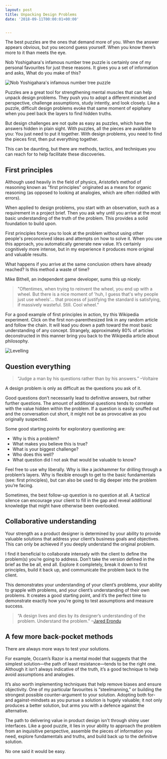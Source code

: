 ```yaml
---
layout: post
title: Unpacking Design Problems
date: '2018-09-11T00:00:01+00:00'


---
```


The best puzzles are the ones that demand more of you. When the answer appears obvious, but you second guess yourself. When you know there’s more to it than meets the eye.

Nob Yoshigahara's infamous number tree puzzle is certainly one of my personal favourites for just these reasons. It gives you a set of information and asks, What do you make of this?

![Nob Yoshigahara's infamous number tree puzzle](http://jordanm.co.uk/img/puzzle.png)

Puzzles are a great tool for strengthening mental muscles that can help unpack design problems. They push you to adopt a different mindset and perspective, challenge assumptions, study intently, and look closely. Like a puzzle, difficult design problems evoke that same moment of epiphany when you peel back the layers to find hidden truths.

But design challenges are not quite as easy as puzzles, which have the answers hidden in plain sight. With puzzles, all the pieces are available to you: You just need to put it together. With design problems, you need to find the pieces first, then put everything together.

This can be daunting, but there are methods, tactics, and techniques you can reach for to help facilitate these discoveries.

## First principles

Although used heavily in the field of physics, Aristotle’s method of reasoning known as "first principles" originated as a means for organic reasoning (as opposed to looking at analogies, which are often riddled with errors).

When applied to design problems, you start with an observation, such as a requirement in a project brief. Then you ask why until you arrive at the most basic understanding of the truth of the problem. This provides a solid foundation to build upon.

First principles force you to look at the problem without using other people's preconceived ideas and attempts on how to solve it. When you use this approach, you automatically generate new value. It’s certainly cognitively more intense, but in my experience it produces more original and valuable results.

What happens if you arrive at the same conclusion others have already reached? Is this method a waste of time?

Mike Bithell, an independent game developer, sums this up nicely:

> "Oftentimes, when trying to reinvent the wheel, you end up with a wheel. But there is a nice moment of 'huh, I guess that's why people just use wheels'... that process of justifying the standard is satisfying, if massively wasteful. Still. Cool wheel."

For a good example of first principles in action, try this Wikipedia experiment. Click on the first non-parenthesized link in any random article and follow the chain. It will lead you down a path toward the most basic understanding of any concept. Strangely, approximately 80% of articles deconstructed in this manner bring you back to the Wikipedia article about philosophy.

<img src="{{ siteUrl }}/img/levelling.jpg" alt="Levelling">

## Question everything

> “Judge a man by his questions rather than by his answers.” –Voltaire

A design problem is only as difficult as the questions you ask of it.

Good questions don’t necessarily lead to definitive answers, but rather further questions. The amount of additional questions tends to correlate with the value hidden within the problem. If a question is easily snuffed out and the conversation cut short, it might not be as provocative as you originally suspected.

Some good starting points for exploratory questioning are:
* Why is this a problem?
* What makes you believe this is true?
* What is your biggest challenge?
* Who does this well?
* What question did I not ask that would be valuable to know?

Feel free to use why liberally. Why is like a jackhammer for drilling through a problem’s layers. Why is flexible enough to get to the basic fundamentals (see: first principles), but can also be used to dig deeper into the problem you’re facing.  

Sometimes, the best follow-up question is no question at all. A tactical silence can encourage your client to fill in the gap and reveal additional knowledge that might have otherwise been overlooked.

## Collaborative understanding

Your strength as a product designer is determined by your ability to provide valuable solutions that address your client’s business goals and objectives. This can only be achieved if you deeply understand the original problem.

I find it beneficial to collaborate intensely with the client to define the problem(s) you’re going to address. Don’t take the version defined in the brief as the be all, end all. Explore it completely, break it down to first principles, build it back up, and communicate the problem back to the client.

This demonstrates your understanding of your client’s problems, your ability to grapple with problems, and your client’s understanding of their own problems. It creates a good starting point, and it’s the perfect time to demonstrate exactly how you’re going to test assumptions and measure success.

> “A design lives and dies by its designer’s understanding of the problem. Understand the problem." –[Jared Erondu](https://twitter.com/erondu/status/987354283883446272)

## A few more back-pocket methods

There are always more ways to test your solutions.

For example, Occam’s Razor is a mental model that suggests that the simplest solution—the path of least resistance—tends to be the right one. Although it isn’t always indicative of the truth, it’s a good technique to help avoid assumptions and analogies.

It’s also worth implementing techniques that help remove biases and ensure objectivity. One of my particular favourites is “steelmanning,” or building the strongest possible counter-argument to your solution. Adopting both for- and against-mindsets as you pursue a solution is hugely valuable; it not only produces a better solution, but arms you with a defence against the alternative.

The path to delivering value in product design isn't through shiny user interfaces. Like a good puzzle, it lies in your ability to approach the problem from an inquisitive perspective, assemble the pieces of information you need, explore fundamentals and truths, and build back up to the definitive solution.

No one said it would be easy.
